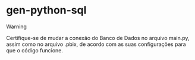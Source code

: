 # gen-python-sql
> [!WARNING]
> Certifique-se de mudar a conexão do Banco de Dados no arquivo main.py, assim como no arquivo .pbix, de acordo com as suas configurações para que o código funcione.
